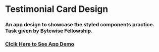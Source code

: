# Testimonial Card Design 

### An app design to showcase the styled components practice. Task given by Bytewise Fellowship.

### [Clcik Here to See App Demo](https://github-profile-card-bytewise.netlify.app/) 